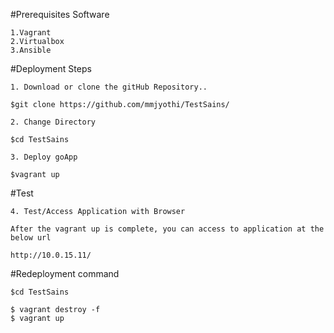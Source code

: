 #Prerequisites Software

```
1.Vagrant
2.Virtualbox 
3.Ansible
```

#Deployment Steps
```
1. Download or clone the gitHub Repository..

$git clone https://github.com/mmjyothi/TestSains/

2. Change Directory 

$cd TestSains

3. Deploy goApp 

$vagrant up

```
#Test

```
4. Test/Access Application with Browser

After the vagrant up is complete, you can access to application at the below url

http://10.0.15.11/
```

#Redeployment command
```
$cd TestSains

$ vagrant destroy -f
$ vagrant up
```



